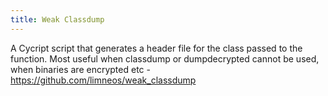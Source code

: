 ```yaml
---
title: Weak Classdump
---
```


A Cycript script that generates a header file for the class passed to the function. Most useful when classdump or dumpdecrypted cannot be used, when binaries are encrypted etc - <https://github.com/limneos/weak_classdump>
